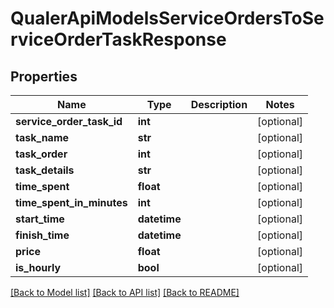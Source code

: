 # QualerApiModelsServiceOrdersToServiceOrderTaskResponse

## Properties
Name | Type | Description | Notes
------------ | ------------- | ------------- | -------------
**service_order_task_id** | **int** |  | [optional] 
**task_name** | **str** |  | [optional] 
**task_order** | **int** |  | [optional] 
**task_details** | **str** |  | [optional] 
**time_spent** | **float** |  | [optional] 
**time_spent_in_minutes** | **int** |  | [optional] 
**start_time** | **datetime** |  | [optional] 
**finish_time** | **datetime** |  | [optional] 
**price** | **float** |  | [optional] 
**is_hourly** | **bool** |  | [optional] 

[[Back to Model list]](../README.md#documentation-for-models) [[Back to API list]](../README.md#documentation-for-api-endpoints) [[Back to README]](../README.md)



